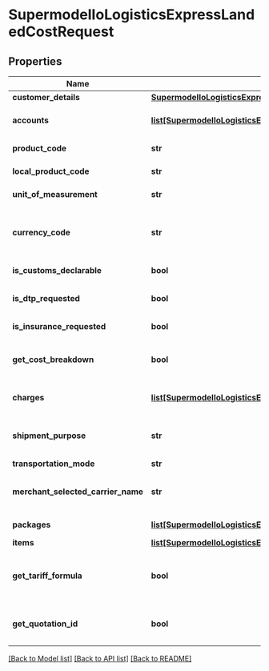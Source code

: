 # SupermodelIoLogisticsExpressLandedCostRequest

## Properties
Name | Type | Description | Notes
------------ | ------------- | ------------- | -------------
**customer_details** | [**SupermodelIoLogisticsExpressLandedCostRequestCustomerDetails**](SupermodelIoLogisticsExpressLandedCostRequestCustomerDetails.md) |  | 
**accounts** | [**list[SupermodelIoLogisticsExpressAccount]**](SupermodelIoLogisticsExpressAccount.md) | Please enter all the DHL Express accounts and types to be used for this shipment | 
**product_code** | **str** | Please enter DHL Express Global Product code | [optional] 
**local_product_code** | **str** | Please enter DHL Express Local Product code | [optional] 
**unit_of_measurement** | **str** | Please enter Unit of measurement - metric,imperial | 
**currency_code** | **str** | Currency code for the item price (the product being sold) and freight charge. The Landed Cost calculation result will be returned in this defined currency | 
**is_customs_declarable** | **bool** | Set this to true is shipment contains declarable content | 
**is_dtp_requested** | **bool** | Set this to true if you want DHL EXpress product Duties and Taxes Paid outside shipment destination | [optional] 
**is_insurance_requested** | **bool** | Set this true if you ask for DHL Express insurance service | [optional] 
**get_cost_breakdown** | **bool** | Allowed values &#x27;true&#x27; - item cost breakdown will be returned, &#x27;false&#x27; - item cost breakdown will not be returned | 
**charges** | [**list[SupermodelIoLogisticsExpressLandedCostRequestCharges]**](SupermodelIoLogisticsExpressLandedCostRequestCharges.md) | Please provide any additional charges you would like to include in total cost calculation | [optional] 
**shipment_purpose** | **str** | Possible values:&lt;BR&gt;      commercial: B2B&lt;BR&gt;      personal: B2C&lt;BR&gt;      commercia&#x27;: B2B&lt;BR&gt;      personal: B2C | [optional] 
**transportation_mode** | **str** |  | [optional] 
**merchant_selected_carrier_name** | **str** | Carrier being used to ship with. Allowed values are:&lt;BR&gt;      &#x27;DHL&#x27;,&#x27;UPS&#x27;,&#x27;FEDEX&#x27;,&#x27;TNT&#x27;,&#x27;POST&#x27;,&lt;BR&gt;      &#x27;OTHERS&#x27; | [optional] 
**packages** | [**list[SupermodelIoLogisticsExpressPackageRR]**](SupermodelIoLogisticsExpressPackageRR.md) | Here you can define properties per package | 
**items** | [**list[SupermodelIoLogisticsExpressLandedCostRequestItems]**](SupermodelIoLogisticsExpressLandedCostRequestItems.md) |  | 
**get_tariff_formula** | **bool** | Allowed values &#x27;true&#x27; - tariff formula on item and shipment level will be returned, &#x27;false&#x27; - tariff formula on item and shipment level will not be returned | [optional] 
**get_quotation_id** | **bool** | Allowed values &#x27;true&#x27; - quotation ID on shipment level will be returned, &#x27;false&#x27; - quotation ID on shipment level will not be returned | [optional] 

[[Back to Model list]](../README.md#documentation-for-models) [[Back to API list]](../README.md#documentation-for-api-endpoints) [[Back to README]](../README.md)

